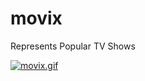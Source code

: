 # movix
Represents Popular TV Shows 

[![movix.gif](https://s5.gifyu.com/images/movix.gif)](https://gifyu.com/image/mcWR)
